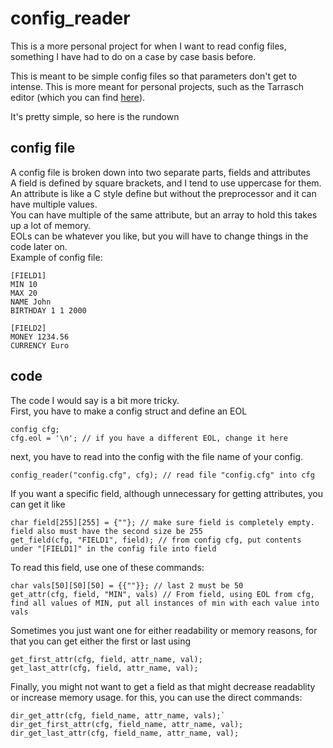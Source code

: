 # config_reader  
This is a more personal project for when I want to read config files, something I have had to do on a case by case basis before.  
  
This is meant to be simple config files so that parameters don't get to intense. This is more meant for personal projects, such as the Tarrasch editor (which you can find [here](https://www.github.com/pawnlord/tarrasch-editor)).  
  
It's pretty simple, so here is the rundown  
  
## config file
A config file is broken down into two separate parts, fields and attributes  
A field is defined by square brackets, and I tend to use uppercase for them.  
An attribute is like a C style define but without the preprocessor and it can have multiple values.  
You can have multiple of the same attribute, but an array to hold this takes up a lot of memory.  
EOLs can be whatever you like, but you will have to change things in the code later on.  
Example of config file:
```
[FIELD1]
MIN 10
MAX 20
NAME John
BIRTHDAY 1 1 2000

[FIELD2]
MONEY 1234.56
CURRENCY Euro
```

## code
The code I would say is a bit more tricky.  
First, you have to make a config struct and define an EOL  
```  
config cfg;  
cfg.eol = '\n'; // if you have a different EOL, change it here  
```  
next, you have to read into the config with the file name of your config.
```
config_reader("config.cfg", cfg); // read file "config.cfg" into cfg  
```  
If you want a specific field, although unnecessary for getting attributes, you can get it like  
```  
char field[255][255] = {""}; // make sure field is completely empty. field also must have the second size be 255  
get_field(cfg, "FIELD1", field); // from config cfg, put contents under "[FIELD1]" in the config file into field  
```  
To read this field, use one of these commands:  
```  
char vals[50][50][50] = {{""}}; // last 2 must be 50  
get_attr(cfg, field, "MIN", vals) // From field, using EOL from cfg, find all values of MIN, put all instances of min with each value into vals
```   
Sometimes you just want one for either readability or memory reasons, for that you can get either the first or last using
```
get_first_attr(cfg, field, attr_name, val);
get_last_attr(cfg, field, attr_name, val);
```
Finally, you might not want to get a field as that might decrease readablity or increase memory usage. for this, you can use the direct commands:
```
dir_get_attr(cfg, field_name, attr_name, vals);`
dir_get_first_attr(cfg, field_name, attr_name, val);
dir_get_last_attr(cfg, field_name, attr_name, val);
```
  